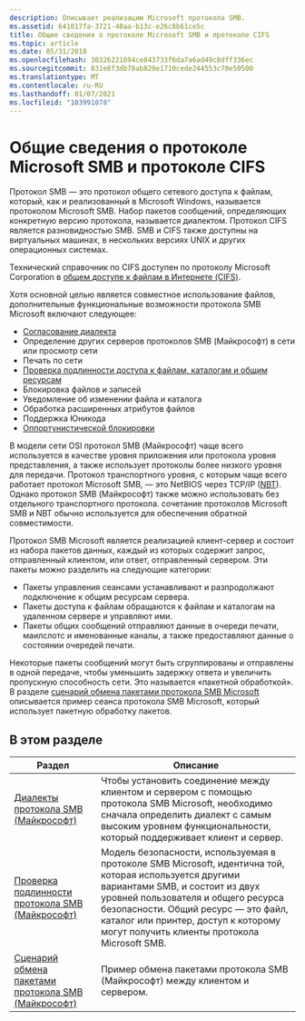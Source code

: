 ```yaml
---
description: Описывает реализацию Microsoft протокола SMB.
ms.assetid: 641017fa-3721-40aa-b13c-e26c8b61ce5c
title: Общие сведения о протоколе Microsoft SMB и протоколе CIFS
ms.topic: article
ms.date: 05/31/2018
ms.openlocfilehash: 30326221694ce843733f6da7a6ad49c8dff336ec
ms.sourcegitcommit: 831e8f3db78ab820e1710cede244553c70e50500
ms.translationtype: MT
ms.contentlocale: ru-RU
ms.lasthandoff: 01/07/2021
ms.locfileid: "103991078"
---
```

# <a name="microsoft-smb-protocol-and-cifs-protocol-overview"></a>Общие сведения о протоколе Microsoft SMB и протоколе CIFS

Протокол SMB — это протокол общего сетевого доступа к файлам, который, как и реализованный в Microsoft Windows, называется протоколом Microsoft SMB. Набор пакетов сообщений, определяющих конкретную версию протокола, называется диалектом. Протокол CIFS является разновидностью SMB. SMB и CIFS также доступны на виртуальных машинах, в нескольких версиях UNIX и других операционных системах.

Технический справочник по CIFS доступен по протоколу Microsoft Corporation в [общем доступе к файлам в Интернете (CIFS)](/openspecs/windows_protocols/ms-cifs/d416ff7c-c536-406e-a951-4f04b2fd1d2b).

Хотя основной целью является совместное использование файлов, дополнительные функциональные возможности протокола SMB Microsoft включают следующее:

-   [Согласование диалекта](microsoft-smb-protocol-dialects.md)
-   Определение других серверов протоколов SMB (Майкрософт) в сети или просмотр сети
-   Печать по сети
-   [Проверка подлинности доступа к файлам, каталогам и общим ресурсам](microsoft-smb-protocol-authentication.md)
-   Блокировка файлов и записей
-   Уведомление об изменении файла и каталога
-   Обработка расширенных атрибутов файлов
-   Поддержка Юникода
-   [Оппортунистической блокировки](opportunistic-locks.md)

В модели сети OSI протокол SMB (Майкрософт) чаще всего используется в качестве уровня приложения или протокола уровня представления, а также использует протоколы более низкого уровня для передачи. Протокол транспортного уровня, с которым чаще всего работает протокол Microsoft SMB, — это NetBIOS через TCP/IP ([NBT](/previous-versions//bb870909(v=vs.85))). Однако протокол SMB (Майкрософт) также можно использовать без отдельного транспортного протокола. сочетание протоколов Microsoft SMB и NBT обычно используется для обеспечения обратной совместимости.

Протокол SMB Microsoft является реализацией клиент-сервер и состоит из набора пакетов данных, каждый из которых содержит запрос, отправленный клиентом, или ответ, отправленный сервером. Эти пакеты можно разделить на следующие категории:

-   Пакеты управления сеансами устанавливают и разпродолжают подключение к общим ресурсам сервера.
-   Пакеты доступа к файлам обращаются к файлам и каталогам на удаленном сервере и управляют ими.
-   Пакеты общих сообщений отправляют данные в очереди печати, маилслотс и именованные каналы, а также предоставляют данные о состоянии очередей печати.

Некоторые пакеты сообщений могут быть сгруппированы и отправлены в одной передаче, чтобы уменьшить задержку ответа и увеличить пропускную способность сети. Это называется «пакетной обработкой». В разделе [сценарий обмена пакетами протокола SMB Microsoft](microsoft-smb-protocol-packet-exchange-scenario.md) описывается пример сеанса протокола SMB Microsoft, который использует пакетную обработку пакетов.

## <a name="in-this-section"></a>В этом разделе



| Раздел                                                                                                             | Описание                                                                                                                                                                                                                                                                 |
|-------------------------------------------------------------------------------------------------------------------|-----------------------------------------------------------------------------------------------------------------------------------------------------------------------------------------------------------------------------------------------------------------------------|
| [Диалекты протокола SMB (Майкрософт)](microsoft-smb-protocol-dialects.md)<br/>                                 | Чтобы установить соединение между клиентом и сервером с помощью протокола SMB Microsoft, необходимо сначала определить диалект с самым высоким уровнем функциональности, который поддерживает клиент и сервер.<br/>                                                      |
| [Проверка подлинности протокола SMB (Майкрософт)](microsoft-smb-protocol-authentication.md)<br/>                     | Модель безопасности, используемая в протоколе SMB Microsoft, идентична той, которая используется другими вариантами SMB, и состоит из двух уровней пользователя и общего ресурса безопасности. Общий ресурс — это файл, каталог или принтер, доступ к которому могут получить клиенты протокола Microsoft SMB.<br/> |
| [Сценарий обмена пакетами протокола SMB (Майкрософт)](microsoft-smb-protocol-packet-exchange-scenario.md)<br/> | Пример обмена пакетами протокола SMB (Майкрософт) между клиентом и сервером.<br/>                                                                                                                                                                               |



 

 

